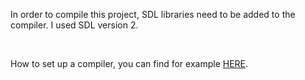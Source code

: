 <p>In order to compile this project, SDL libraries need to be added to the compiler. I used SDL version 2.</p><br>
<p>How to set up a compiler, you can find for example <a href="https://lazyfoo.net/tutorials/SDL/index.php">HERE</a>.</p>
